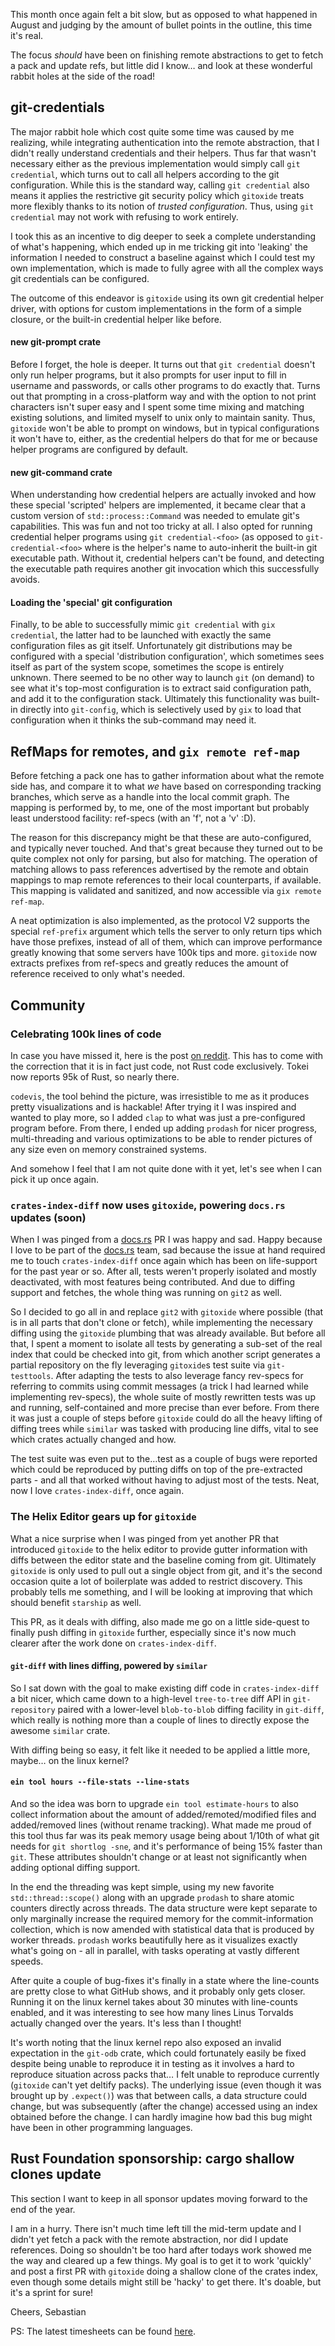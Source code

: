 This month once again felt a bit slow, but as opposed to what happened in August and judging by the amount of bullet points in the outline, this time it's real.

The focus _should_ have been on finishing remote abstractions to get to fetch a pack and update refs, but little did I know… and look at these wonderful rabbit holes at the side of the road!

## git-credentials

The major rabbit hole which cost quite some time was caused by me realizing, while integrating authentication into the remote abstraction, that I didn't really understand credentials and their helpers. Thus far that wasn't necessary either as the previous implementation would simply call `git credential`, which turns out to call all helpers according to the git configuration. While this is the standard way, calling `git credential` also means it applies the restrictive git security policy which `gitoxide` treats more flexibly thanks to its notion of _trusted configuration_. Thus, using `git credential` may not work with refusing to work entirely.

I took this as an incentive to dig deeper to seek a complete understanding of what's happening, which ended up in me tricking git into 'leaking' the information I needed to construct a baseline against which I could test my own implementation, which is made to fully agree with all the complex ways git credentials can be configured.

The outcome of this endeavor is `gitoxide` using its own git credential helper driver, with options for custom implementations in the form of a simple closure, or the built-in credential helper like before.

#### new git-prompt crate

Before I forget, the hole is deeper. It turns out that `git credential` doesn't only run helper programs, but it also prompts for user input to fill in username and passwords, or calls other programs to do exactly that. Turns out that prompting in a cross-platform way and with the option to not print characters isn't super easy and I spent some time mixing and matching existing solutions, and limited myself to unix only to maintain sanity. Thus, `gitoxide` won't be able to prompt on windows, but in typical configurations it won't have to, either, as the credential helpers do that for me or because helper programs are configured by default.

#### new git-command crate

When understanding how credential helpers are actually invoked and how these special 'scripted' helpers are implemented, it became clear that a custom version of `std::process::Command` was needed to emulate git's capabilities. This was fun and not too tricky at all.
I also opted for running credential helper programs using `git credential-<foo>` (as opposed to `git-credential-<foo>` where <foo> is the helper's name to auto-inherit the built-in git executable path. Without it, credential helpers can't be found, and detecting the executable path requires another git invocation which this successfully avoids.

#### Loading the 'special' git configuration

Finally, to be able to successfully mimic `git credential` with `gix credential`, the latter had to be launched with exactly the same configuration files as git itself. Unfortunately git distributions may be configured with a special 'distribution configuration', which sometimes sees itself as part of the system scope, sometimes the scope is entirely unknown. There seemed to be no other way to launch `git` (on demand) to see what it's top-most configuration is to extract said configuration path, and add it to the configuration stack. Ultimately this functionality was built-in directly into `git-config`, which is selectively used by `gix` to load that configuration when it thinks the sub-command may need it.

## RefMaps for remotes, and `gix remote ref-map`

Before fetching a pack one has to gather information about what the remote side has, and compare it to what _we_ have based on corresponding tracking branches, which serve as a handle into the local commit graph. The mapping is performed by, to me, one of the most important but probably least understood facility: ref-specs (with an 'f', not a 'v' :D).

The reason for this discrepancy might be that these are auto-configured, and typically never touched. And that's great because they turned out to be quite complex not only for parsing, but also for matching. The operation of matching allows to pass references advertised by the remote and obtain mappings to map remote references to their local counterparts, if available. This mapping is validated and sanitized, and now accessible via `gix remote ref-map`.

A neat optimization is also implemented, as the protocol V2 supports the special `ref-prefix` argument which tells the server to only return tips which have those prefixes, instead of all of them, which can improve performance greatly knowing that some servers have 100k tips and more. `gitoxide` now extracts prefixes from ref-specs and greatly reduces the amount of reference received to only what's needed.

## Community

### Celebrating 100k lines of code

In case you have missed it, here is the post [on reddit](https://www.reddit.com/r/rust/comments/xj6ncq/media_gitoxide_celebrating_100k_lines_of_rust_code/). This has to come with the correction that it is in fact just code, not Rust code exclusively. Tokei now reports 95k of Rust, so nearly there.

`codevis`, the tool behind the picture, was irresistible to me as it produces pretty visualizations and is hackable! After trying it I was inspired and wanted to play more, so I added `clap` to what was just a pre-configured program before. From there, I ended up adding `prodash` for nicer progress, multi-threading and various optimizations to be able to render pictures of any size even on memory constrained systems.

And somehow I feel that I am not quite done with it yet, let's see when I can pick it up once again.

### `crates-index-diff` now uses `gitoxide`, powering `docs.rs` updates (soon)

When I was pinged from a [docs.rs](http://docs.rs/) PR I was happy and sad. Happy because I love to be part of the [docs.rs](http://docs.rs/) team, sad because the issue at hand required me to touch `crates-index-diff` once again which has been on life-support for the past year or so. After all, tests weren't properly isolated and mostly deactivated, with most features being contributed. And due to diffing support and fetches, the whole thing was running on `git2` as well.

So I decided to go all in and replace `git2` with `gitoxide` where possible (that is in all parts that don't clone or fetch), while implementing the necessary diffing using the `gitoxide` plumbing that was already available. But before all that, I spent a moment to isolate all tests by generating a sub-set of the real index that could be checked into git, from which another script generates a partial repository on the fly leveraging `gitoxide`s test suite via `git-testtools`. After adapting the tests to also leverage fancy rev-specs for referring to commits using commit messages (a trick I had learned while implementing rev-specs), the whole suite of mostly rewritten tests was up and running, self-contained and more precise than ever before. From there it was just a couple of steps before `gitoxide` could do all the heavy lifting of diffing trees while `similar` was tasked with producing line diffs, vital to see which crates actually changed and how.

The test suite was even put to the…test as a couple of bugs were reported which could be reproduced by putting diffs on top of the pre-extracted parts - and all that worked without having to adjust most of the tests. Neat, now I love `crates-index-diff`, once again. 

### The Helix Editor gears up for `gitoxide`

What a nice surprise when I was pinged from yet another PR that introduced `gitoxide` to the helix editor to provide gutter information with diffs between the editor state and the baseline coming from git. Ultimately `gitoxide` is only used to pull out a single object from git, and it's the second occasion quite a lot of boilerplate was added to restrict discovery. This probably tells me something, and I will be looking at improving that which should benefit `starship` as well.

This PR, as it deals with diffing, also made me go on a little side-quest to finally push diffing in `gitoxide` further, especially since it's now much clearer after the work done on `crates-index-diff`.

#### `git-diff` with lines diffing, powered by `similar`

So I sat down with the goal to make existing diff code in `crates-index-diff` a bit nicer, which came down to a high-level `tree-to-tree` diff API in `git-repository` paired with a lower-level `blob-to-blob` diffing facility in `git-diff`, which really is nothing more than a couple of lines to directly expose the awesome `similar` crate.

With diffing being so easy, it felt like it needed to be applied a little more, maybe… on the linux kernel?

#### `ein tool hours --file-stats --line-stats`

And so the idea was born to upgrade `ein tool estimate-hours` to also collect information about the amount of added/remoted/modified files and added/removed lines (without rename tracking). What made me proud of this tool thus far was its peak memory usage being about 1/10th of what git needs for `git shortlog -sne`, and it's performance of being 15% faster than `git`. These attributes shouldn't change or at least not significantly when adding optional diffing support.

In the end the threading was kept simple, using my new favorite `std::thread::scope()` along with an upgrade `prodash` to share atomic counters directly across threads. The data structure were kept separate to only marginally increase the required memory for the commit-information collection, which is now amended with statistical data that is produced by worker threads. `prodash` works beautifully here as it visualizes exactly what's going on - all in parallel, with tasks operating at vastly different speeds.

After quite a couple of bug-fixes it's finally in a state where the line-counts are pretty close to what GitHub shows, and it probably only gets closer. Running it on the linux kernel takes about 30 minutes with line-counts enabled, and it was interesting to see how many lines Linus Torvalds actually changed over the years. It's less than I thought!

It's worth noting that the linux kernel repo also exposed an invalid expectation in the `git-odb` crate, which could fortunately easily be fixed despite being unable to reproduce it in testing as it involves a hard to reproduce situation across packs that… I felt unable to reproduce currently (`gitoxide` can't yet deltify packs). The underlying issue (even though it was brought up by `.expect()`) was that between calls, a data structure could change, but was subsequently (after the change) accessed using an index obtained before the change. I can hardly imagine how bad this bug might have been in other programming languages.

## Rust Foundation sponsorship: cargo shallow clones update

This section I want to keep in all sponsor updates moving forward to the end of the year.

I am in a hurry. There isn't much time left till the mid-term update and I didn't yet fetch a pack with the remote abstraction, nor did I update references. Doing so shouldn't be too hard after todays work showed me the way and cleared up a few things. My goal is to get it to work 'quickly' and post a first PR with `gitoxide` doing a shallow clone of the crates index, even though some details might still be 'hacky' to get there. It's doable, but it's a sprint for sure!

Cheers,
Sebastian

PS: The latest timesheets can be found [here](https://github.com/Byron/byron/blob/main/timesheets/2022.csv).